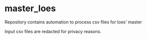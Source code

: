 # master_loes

Repository contains automation to process csv files for loes' master

Input csv files are redacted for privacy reasons.

